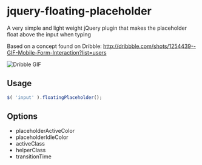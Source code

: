 # jquery-floating-placeholder

A very simple and light weight jQuery plugin that makes the placeholder float above the input when typing

Based on a concept found on Dribble:
http://dribbble.com/shots/1254439--GIF-Mobile-Form-Interaction?list=users

![Dribble GIF](http://dribbble.s3.amazonaws.com/users/6410/screenshots/1254439/form-animation-_gif_.gif)

## Usage
```javascript
$( 'input' ).floatingPlaceholder();
```

## Options
*   placeholderActiveColor
*   placeholderIdleColor
*   activeClass
*   helperClass
*   transitionTime
